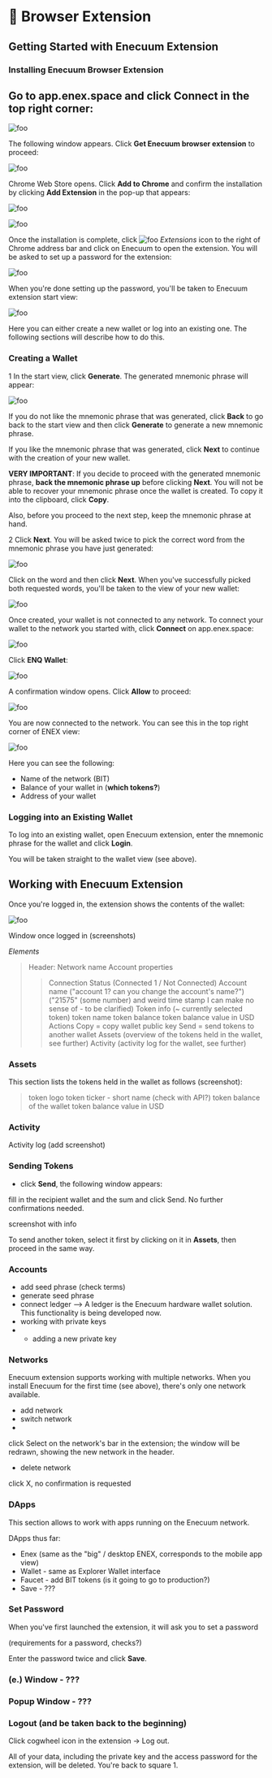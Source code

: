 # 💠 Browser Extension

## Getting Started with Enecuum Extension

### Installing Enecuum Browser Extension

## Go to app.enex.space and click **Connect** in the top right corner:

![foo](../.gitbook/assets/ext-install-start.png)

The following window appears. Click **Get Enecuum browser extension** to proceed:

![foo](../.gitbook/assets/ext-install-get-extension.png)

Chrome Web Store opens. Click **Add to Chrome** and confirm the installation by clicking **Add Extension** in the pop-up that appears:

![foo](../.gitbook/assets/ext-install-chrome-web-store.png)

![foo](../.gitbook/assets/ext-install-confirmation.png)

Once the installation is complete, click ![foo](../.gitbook/assets/ext-install-ext-icon.png) _Extensions_ icon to the right of Chrome address bar and click on Enecuum to open the extension. You will be asked to set up a password for the extension:

![foo](../.gitbook/assets/ext-install-set-ext-password.png)

When you're done setting up the password, you'll be taken to Enecuum extension start view:

![foo](../.gitbook/assets/ext-create-or-login.png)

Here you can either create a new wallet or log into an existing one. The following sections will describe how to do this.

### Creating a Wallet

1 In the start view, click **Generate**. The generated mnemonic phrase will appear:

![foo](../.gitbook/assets/ext-create-mnemonic.png)

If you do not like the mnemonic phrase that was generated, click **Back** to go back to the start view and then click **Generate** to generate a new mnemonic phrase.

If you like the mnemonic phrase that was generated, click **Next** to continue with the creation of your new wallet.

**VERY IMPORTANT**: If you decide to proceed with the generated mnemonic phrase, **back the mnemonic phrase up** before clicking **Next**. You will not be able to recover your mnemonic phrase once the wallet is created. To copy it into the clipboard, click **Copy**.

Also, before you proceed to the next step, keep the mnemonic phrase at hand.

2 Click **Next**. You will be asked twice to pick the correct word from the mnemonic phrase you have just generated:

![foo](../.gitbook/assets/ext-create-mnemonic-select.png)

Click on the word and then click **Next**. When you've successfully picked both requested words, you'll be taken to the view of your new wallet:

![foo](../.gitbook/assets/ext-wallet-empty.png)

Once created, your wallet is not connected to any network. To connect your wallet to the network you started with, click **Connect** on app.enex.space:

![foo](../.gitbook/assets/ext-install-start.png)

Click **ENQ Wallet**:

![foo](../.gitbook/assets/ext-wallet-connect-to-network.png)

A confirmation window opens. Click **Allow** to proceed:

![foo](../.gitbook/assets/ext-wallet-connect-confirmation.png)

You are now connected to the network. You can see this in the top right corner of ENEX view:

![foo](../.gitbook/assets/ext-wallet-enex-connected.png)

Here you can see the following:

* Name of the network (BIT)
* Balance of your wallet in (**which tokens?**)
* Address of your wallet

### Logging into an Existing Wallet

To log into an existing wallet, open Enecuum extension, enter the mnemonic phrase for the wallet and click **Login**.

You will be taken straight to the wallet view (see above).

## Working with Enecuum Extension

Once you're logged in, the extension shows the contents of the wallet:

![foo](../.gitbook/assets/ext-wallet-main-view.png)

Window once logged in (screenshots)

_Elements_

> Header: Network name Account properties
>
> > Connection Status (Connected 1 / Not Connected) Account name ("account 1? can you change the account's name?") ("21575" (some number) and weird time stamp I can make no sense of - to be clarified) Token info (\~ currently selected token) token name token balance token balance value in USD Actions Copy = copy wallet public key Send = send tokens to another wallet Assets (overview of the tokens held in the wallet, see further) Activity (activity log for the wallet, see further)

### Assets

This section lists the tokens held in the wallet as follows (screenshot):

> token logo token ticker - short name (check with API?) token balance of the wallet token balance value in USD

### Activity

Activity log (add screenshot)

### Sending Tokens

* click **Send**, the following window appears:

fill in the recipient wallet and the sum and click Send. No further confirmations needed.

screenshot with info

To send another token, select it first by clicking on it in **Assets**, then proceed in the same way.

### Accounts

* add seed phrase (check terms)
* generate seed phrase
* connect ledger --> A ledger is the Enecuum hardware wallet solution. This functionality is being developed now.
* working with private keys
*
  * adding a new private key

### Networks

Enecuum extension supports working with multiple networks. When you install Enecuum for the first time (see above), there's only one network available.

* add network
* switch network
*

click Select on the network's bar in the extension; the window will be redrawn, showing the new network in the header.

* delete network

click X, no confirmation is requested

### DApps

This section allows to work with apps running on the Enecuum network.

DApps thus far:

* Enex (same as the "big" / desktop ENEX, corresponds to the mobile app view)
* Wallet - same as Explorer Wallet interface
* Faucet - add BIT tokens (is it going to go to production?)
* Save - ???

### Set Password

When you've first launched the extension, it will ask you to set a password

(requirements for a password, checks?)

Enter the password twice and click **Save**.

### (e.) Window - ???

### Popup Window - ???

### Logout (and be taken back to the beginning)

Click cogwheel icon in the extension -> Log out.

All of your data, including the private key and the access password for the extension, will be deleted. You're back to square 1.
